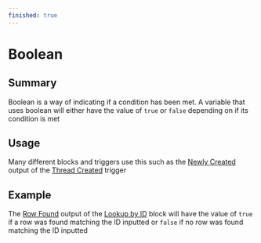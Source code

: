 ```yaml
---
finished: true
---
```

# Boolean

## Summary

Boolean is a way of indicating if a condition has been met. A variable that uses boolean will either have the value of `true` or `false` depending on if its condition is met

## Usage
Many different blocks and triggers use this such as the [Newly Created](/inventor-reference/triggers/threads/thread-created/#newly-created) output of the [Thread Created](/inventor-reference/triggers/threads/thread-created/) trigger

## Example

The [Row Found](/inventor-reference/blocks/databases/lookup-by-id/#row-found) output of the [Lookup by ID](/inventor-reference/blocks/databases/lookup-by-id/) block will have the value of `true` if a row was found matching the ID inputted or `false` if no row was found matching the ID inputted